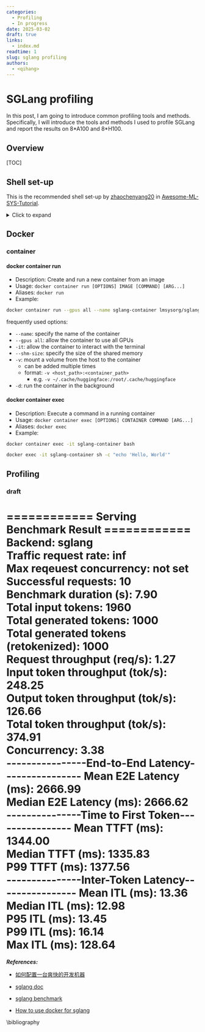 ```yaml
---
categories:
  - Profiling
  - In progress
date: 2025-03-02
draft: true
links:
  - index.md
readtime: 1
slug: sglang profiling
authors:
  - <qihang>
---
```

# SGLang profiling
In this post, I am going to introduce common profiling tools and methods. Specifically, I will introduce the tools and methods I used to profile SGLang and report the results on 8\*A100 and 8\*H100.
<!-- more -->
## Overview
[TOC]

## Shell set-up
This is the recommended shell set-up by [zhaochenyang20](https://github.com/zhaochenyang20) in [Awesome-ML-SYS-Tutorial](https://github.com/zhaochenyang20/Awesome-ML-SYS-Tutorial/blob/main/engineer/uv/readme.md).
<!-- fold -->
<details>
<summary>
  Click to expand
</summary>


```bash
## Git 相关

# 创建新的 branch
alias gcb="git checkout -b"

# 提交 commit
alias gcm="git commit --no-verify -m"

# 切换 branch
alias gc="git checkout"

# 推送本地新创建的 branch 到远端
alias gpso='git push --set-upstream origin "$(git symbolic-ref --short HEAD)"'

# 推送本地 branch 到远端
alias gp="git push"

# 查看本地 branch
alias gb="git branch"

# 拉取远端 branch
alias gpl="git pull --no-ff --no-edit"

# 添加所有文件
alias ga="git add -A"

# 设置远端 branch
alias gbst="git branch --set-upstream-to=origin/"

# 查看 commit 树
alias glg="git log --graph --oneline --decorate --abbrev-commit --all"

# 查看 commit 表格
alias gl="git log"

## python 相关

# 运行 python
alias py="python"

# 运行 uv pip install，快到飞起
alias upip="python -m uv pip install"

# 运行 ipython
alias ipy="ipython --TerminalInteractiveShell.shortcuts '{\"command\":\"IPython:auto_suggest.resume_hinting\", \"new_keys\": []}'"

## Devlop 需求

# 运行 pre-commit
alias pre="pre-commit run --show-diff-on-failure --color=always --all-files"


# 安装当前目录下的包
alias pi="python -m uv pip install .[all]"

# 查看当前路径下的文件
alias le="less"

# 查看历史命令
alias his="history"

# 查看当前路径下的文件树
alias tr="tree -FLCN 2"

# 查看当前路径下的文件夹
alias trd="tree -FLCNd 2"

# 每 0.1 秒读取当前路径下的磁盘空间使用量，特别在下载模型的时候很好用
alias wd="watch -n 0.1 du -hs"

# 流式读取文件的尾部内容，可以在 tmux 中提交任务然后退出 tmux，在命令行使用这个命令查看任务的 log
alias tf="tail -f"


# 设置文件权限为完全透明
alias c7="chmod 777 -R"

# 打开当前路径
alias op="open ."

# 用 cursor 打开某个文件，用 vscode 同理
alias cur="cursor"

# 用 vscode 打开某个文件
alias cod="code"

# 打开配置文件
alias ope="cursor /data/qihang/.zshrc"

# 用 cursor 打开当前路径下的文件
alias co="cursor ."

# 快速查看 GPU 使用情况
alias nvi="nvidia-smi"

# 每 1 秒查看 GPU 使用情况，需要先 pip install gpustat
alias gpu="watch -n 1 gpustat"

# 创建 tmux 会话
alias tns="tmux new -s"

# 列出 tmux 会话
alias tls="tmux ls"

# 重新登录回到某个 tmux 会话
alias tat="tmux attach -t"

# 重新加载 zsh 配置
alias sz="source /data/qihang/.zshrc"

# 重新加载 bash 配置
alias zb="source /data/qihang/.bashrc"

# 杀死进程
alias k9="kill -9"

# 格式化代码
alias bp="black *.py && black *.ipynb"

# 杀死自己名下的所有 python 进程，慎用
alias kp="ps aux | grep '[p]ython' | awk '{print \$2}' | xargs -r kill -9"

# 删除 ipynb 文件的输出
alias nbs='find . -name "*.ipynb" -exec nbstripout {} \;'

# 用 soft方式重置 git 提交
alias grs="git reset --soft"

## 服务器管理

# 用人类可理解的格式查看当前路径下磁盘空间使用量
alias duh="du -hs"

# 直观查看当前目录下哪些文件或文件夹占用空间最多
alias dus="du -sh --exclude=proc --exclude=sys --exclude=dev * .[^.]* | sort -hr"

# 删除超过 1 天未被访问的 tmp 文件
alias ftt="find /tmp -type f -atime +1 -delete"

# 删除所有 7 天前创建的临时文件和目录
alias ftm="find /tmp -time +7 -exec rm -rf {} +"

# 查看磁盘空间使用量

alias dfh="df -h"

# 设置 huggingface 的 token

export HF_TOKEN="************************"

# 设置 huggingface 的 cache 路径，请一定配置好，避免一个集群重复下载某个模型多次

export HF_DATASETS_CACHE="/data/.cache/huggingface/datasets"
export HF_HOME="/data/.cache/huggingface"

# 设置个人默认路径，我一般连带着所有数据一起放在 /data 下
export HOME="/data/qihang"

# 设置 ray 的 cache 路径，如果不用 ray 不太需要管
export RAY_ROOT_DIR="/data/.cache/ray"

# 设置 wandb 的 api key
export WANDB_API_KEY="*******************8"

# 设置 LD_LIBRARY_PATH，这是配置 flash attention 踩的坑，遇到问题可以参考
export LD_LIBRARY_PATH=/usr/local/cuda-12.6/lib64:$LD_LIBRARY_PATH

# 用于分配显卡的函数，al k 可以分配 k 张空闲的卡

function al() {
    local num_gpus=$1
    local mem_threshold=1000  # 阈值为 1000MB
    
    echo "Looking for $num_gpus free GPUs..."
    echo "Checking GPU memory usage:"
    nvidia-smi --query-gpu=memory.used,index --format=csv,noheader,nounits
    
    # 先收集所有符合条件的 GPU，存入数组
    local gpu_ids=($(nvidia-smi --query-gpu=memory.used,index --format=csv,noheader,nounits | 
                   awk -v threshold=$mem_threshold -F, '{
                       gsub(/ /, "", $1); 
                       gsub(/ /, "", $2);
                       if ($1 + 0 < threshold) print $2
                   }'))
    
    local found_count=${#gpu_ids[@]}
    
    if [ $found_count -ge $num_gpus ]; then
        # 只取需要的数量
        local selected_gpus=(${gpu_ids[@]:0:$num_gpus})
        local gpu_string=$(IFS=,; echo "${selected_gpus[*]}")
        export CUDA_VISIBLE_DEVICES=$gpu_string
        echo "✅ CUDA_VISIBLE_DEVICES set to: $CUDA_VISIBLE_DEVICES"
        return 0
    else
        echo -e "\033[1;31mError: Requested $num_gpus GPUs but only found $found_count free GPUs\033[0m"
        echo -e "\033[1;31m⚠️  GPU 分配失败！请求 $num_gpus 个 GPU，但只找到 $found_count 个空闲 GPU\033[0m"
        unset CUDA_VISIBLE_DEVICES
        return 1
    fi
}

# 硬性分配显卡

cu() {
    # 将输入的数字字符串转换为逗号分隔的格式
    local devices=$(echo $1 | sed 's/./&,/g' | sed 's/,$//')
    export CUDA_VISIBLE_DEVICES="$devices"
    echo "已设置 CUDA_VISIBLE_DEVICES=$devices"
}

## 激活虚拟环境

function ca() {
    env_name="$1"
    # 根据环境名构造激活脚本的路径
    activation_script="$HOME/.python/${env_name}/bin/activate"

    # 检查激活脚本是否存在
    if [ ! -f "$activation_script" ]; then
        echo "Error: 激活脚本 '$activation_script' 不存在"
        return 1
    fi

    # 激活虚拟环境
    # 注意：使用 source 激活后，当前 shell 环境会被修改
    source "$activation_script"

    ceiling="===== Activated Env: ${env_name} ====="
    echo "$ceiling"

    # 输出当前 python 路径和版本
    python_path=$(which python)
    echo "Python 路径：$python_path"
    python --version

    # 如果你想检查环境是否切换成功，可以考虑检查环境变量
    # 比如，在虚拟环境中通常会设置 VIRTUAL_ENV 变量
    if [ -z "$VIRTUAL_ENV" ]; then
        echo "===== NO!! Environment switch failed ====="
        return 1
    else
        echo "===== YES!! Environment switched to: $VIRTUAL_ENV ====="
    fi
}


# 读取时间戳，用于给 log 做标记

function now() {
    date '+%Y-%m-%d-%H-%M'
}

# 我个人的工作路径

alias sgl="cd /data/qihang/sglang/python"
alias rlhf="cd /data/qihang/OpenRLHF-SGLang/openrlhf"
alias vllm="cd /data/qihang/vllm/"
alias docs="cd /data/qihang/sglang/docs"
alias test="cd /data/qihang/sglang/test"
alias awe="cd /data/qihang/Awesome-ML-SYS-Tutorial"

# uv 相关

# 查看当前虚拟环境
alias uvv="uv venv"

# 创建虚拟环境

# python3 -m venv ~/.python/sglang

# 激活虚拟环境

# source ~/.python/sglang/bin/activate

## 分配 1 张 GPU
al 1

## 激活 sglang 环境
ca sglang
sleep 1
clear
```
</details>

## Docker
### container
#### docker container run

- Description: Create and run a new container from an image 
- Usage: `docker container run [OPTIONS] IMAGE [COMMAND] [ARG...]` 
- Aliases: `docker run` 
- Example:

```bash
docker container run --gpus all --name sglang-container lmsysorg/sglang:latest
```

frequently used options:

- `--name`: specify the name of the container
- `--gpus all`: allow the container to use all GPUs
- `-it`: allow the container to interact with the terminal
- `--shm-size`: specify the size of the shared memory
- `-v`: mount a volume from the host to the container
    - can be added multiple times
    - format: `-v <host_path>:<container_path>`
        - e.g. `-v ~/.cache/huggingface:/root/.cache/huggingface`
- `-d`: run the container in the background

#### docker container exec

- Description: Execute a command in a running container
- Usage: `docker container exec [OPTIONS] CONTAINER COMMAND [ARG...]`
- Aliases: `docker exec`
- Example:

```bash
docker container exec -it sglang-container bash
```

```bash
docker exec -it sglang-container sh -c "echo 'Hello, World'"
```

## Profiling
### draft

============ Serving Benchmark Result ============
Backend:                                 sglang    
Traffic request rate:                    inf       
Max reqeuest concurrency:                not set   
Successful requests:                     10        
Benchmark duration (s):                  7.90      
Total input tokens:                      1960      
Total generated tokens:                  1000      
Total generated tokens (retokenized):    1000      
Request throughput (req/s):              1.27      
Input token throughput (tok/s):          248.25    
Output token throughput (tok/s):         126.66    
Total token throughput (tok/s):          374.91    
Concurrency:                             3.38      
----------------End-to-End Latency----------------
Mean E2E Latency (ms):                   2666.99   
Median E2E Latency (ms):                 2666.62   
---------------Time to First Token----------------
Mean TTFT (ms):                          1344.00   
Median TTFT (ms):                        1335.83   
P99 TTFT (ms):                           1377.56   
---------------Inter-Token Latency----------------
Mean ITL (ms):                           13.36     
Median ITL (ms):                         12.98     
P95 ITL (ms):                            13.45     
P99 ITL (ms):                            16.14     
Max ITL (ms):                            128.64    
==================================================











***References:***

- [如何配置一台爽快的开发机器](https://zhuanlan.zhihu.com/p/23440683394)
  
- [sglang doc](https://docs.sglang.ai/references/benchmark_and_profiling.html)
  
- [sglang benchmark](https://github.com/sgl-project/sglang/tree/main/benchmark)

- [How to use docker for sglang](https://github.com/zhaochenyang20/Awesome-ML-SYS-Tutorial/tree/main/engineer/how-to-use-docker)


\bibliography



